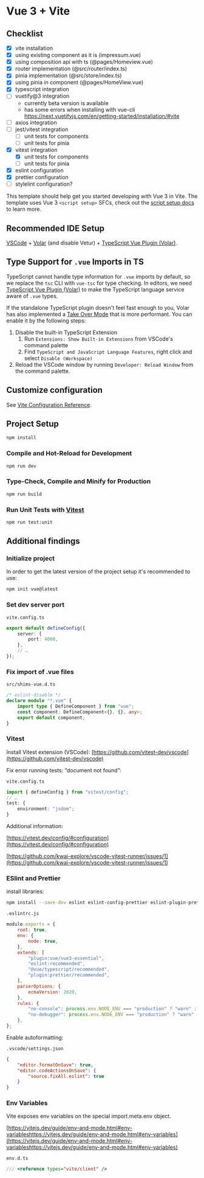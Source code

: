 # Vue 3 + Vite

## Checklist

- [x] vite installation
- [x] using existing component as it is (impressum.vue)
- [x] using composition api with ts (@pages/Homeview.vue)
- [x] router implementation (@src/router/index.ts)
- [x] pinia implementation (@src/store/index.ts)
- [x] using pinia in component (@pages/HomeView.vue)
- [x] typescript integration
- [ ] vuetify@3 integration
  - currently beta version is available
  - has some errors when installing with vue-cli <https://next.vuetifyjs.com/en/getting-started/installation/#vite>
- [ ] axios integration
- [ ] jest/vitest integration
  - [ ] unit tests for components
  - [ ] unit tests for pinia
- [x] vitest integration
  - [x] unit tests for components
  - [ ] unit tests for pinia
- [x] eslint configuration
- [x] prettier configuration
- [ ] stylelint configuration?

This template should help get you started developing with Vue 3 in Vite. The template uses Vue 3 `<script setup>` SFCs, check out the [script setup docs](https://v3.vuejs.org/api/sfc-script-setup.html#sfc-script-setup) to learn more.

## Recommended IDE Setup

[VSCode](https://code.visualstudio.com/) + [Volar](https://marketplace.visualstudio.com/items?itemName=Vue.volar) (and disable Vetur) + [TypeScript Vue Plugin (Volar)](https://marketplace.visualstudio.com/items?itemName=Vue.vscode-typescript-vue-plugin).

## Type Support for `.vue` Imports in TS

TypeScript cannot handle type information for `.vue` imports by default, so we replace the `tsc` CLI with `vue-tsc` for type checking. In editors, we need [TypeScript Vue Plugin (Volar)](https://marketplace.visualstudio.com/items?itemName=Vue.vscode-typescript-vue-plugin) to make the TypeScript language service aware of `.vue` types.

If the standalone TypeScript plugin doesn't feel fast enough to you, Volar has also implemented a [Take Over Mode](https://github.com/johnsoncodehk/volar/discussions/471#discussioncomment-1361669) that is more performant. You can enable it by the following steps:

1. Disable the built-in TypeScript Extension
   1. Run `Extensions: Show Built-in Extensions` from VSCode's command palette
   2. Find `TypeScript and JavaScript Language Features`, right click and select `Disable (Workspace)`
2. Reload the VSCode window by running `Developer: Reload Window` from the command palette.

## Customize configuration

See [Vite Configuration Reference](https://vitejs.dev/config/).

## Project Setup

```sh
npm install
```

### Compile and Hot-Reload for Development

```sh
npm run dev
```

### Type-Check, Compile and Minify for Production

```sh
npm run build
```

### Run Unit Tests with [Vitest](https://vitest.dev/)

```sh
npm run test:unit
```

## Additional findings

### Initialize project

In order to get the latest version of the project setup it's recommended to use:

```sh
npm init vue@latest
```

### Set dev server port

`vite.config.ts`

```ts
export default defineConfig({
	server: {
		port: 4000,
	},
	// …
});
```

### Fix import of .vue files

`src/shims-vue.d.ts`

```ts
/* eslint-disable */
declare module "*.vue" {
	import type { DefineComponent } from "vue";
	const component: DefineComponent<{}, {}, any>;
	export default component;
}
```

### Vitest

Install Vitest extension (VSCode): [https://github.com/vitest-dev/vscode](https://github.com/vitest-dev/vscode)

Fix error running tests: “document not found”:

`vite.config.ts`

```ts
import { defineConfig } from "vitest/config";
// …
test: {
	environment: "jsdom";
}
```

Additional information:

[https://vitest.dev/config/#configuration](https://vitest.dev/config/#configuration)

[https://github.com/kwai-explore/vscode-vitest-runner/issues/1](https://github.com/kwai-explore/vscode-vitest-runner/issues/1)

### ESlint and Prettier

install libraries:

```sh
npm install --save-dev eslint eslint-config-prettier eslint-plugin-prettier eslint-plugin-vue prettier @vue/eslint-config-typescript @typescript-eslint/eslint-plugin @typescript-eslint/parser

```

`.eslintrc.js`

```js
module.exports = {
	root: true,
	env: {
		node: true,
	},
	extends: [
		"plugin:vue/vue3-essential",
		"eslint:recommended",
		"@vue/typescript/recommended",
		"plugin:prettier/recommended",
	],
	parserOptions: {
		ecmaVersion: 2020,
	},
	rules: {
		"no-console": process.env.NODE_ENV === "production" ? "warn" : "off",
		"no-debugger": process.env.NODE_ENV === "production" ? "warn" : "off",
	},
};
```

Enable autoformatting:

`.vscode/settings.json`

```json
{
	"editor.formatOnSave": true,
	"editor.codeActionsOnSave": {
		"source.fixAll.eslint": true
	}
}
```

### Env Variables

Vite exposes env variables on the special import.meta.env object.

[https://vitejs.dev/guide/env-and-mode.html#env-variableshttps://vitejs.dev/guide/env-and-mode.html#env-variables](https://vitejs.dev/guide/env-and-mode.html#env-variableshttps://vitejs.dev/guide/env-and-mode.html#env-variables)

`env.d.ts`

```ts
/// <reference types="vite/client" />
```
